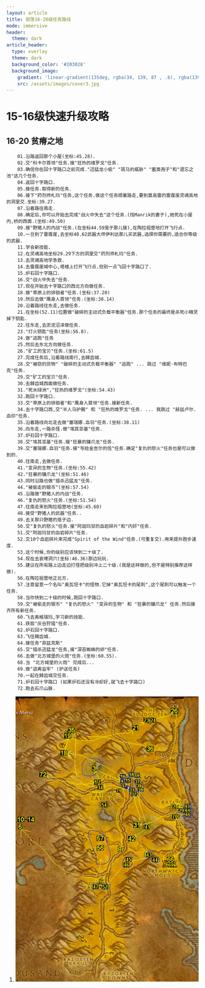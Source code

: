 ```yaml
---
layout: article
title: 部落16-20级任务路线
mode: immersive
header:
  theme: dark
article_header:
  type: overlay
  theme: dark
  background_color: '#203028'
  background_image:
    gradient: 'linear-gradient(135deg, rgba(34, 139, 87 , .6), rgba(139, 34, 139, .6))'
    src: /assets/images/cover3.jpg
---
```


# 15-16级快速升级攻略
<!--more-->

## 16-20 贫瘠之地

        01.沿路返回那个小屋(坐标:45.28).
        02.交"科卡尔首领"任务.接"狂热的维罗戈"任务.
        03.确信你在回十字路口之前完成."迅猛龙小偷" "斑马的威胁" "菌类孢子"和"遗忘之池"这几个任务.
        04.返回十字路口.
        05.接任务.取得新的任务.
        06.接下"药剂师札玛"任务,这个任务.做这个任务顺着路走,要到莫高雷的雷霆崖灵魂高地的洞里交.坐标:39.27.
        07.沿着路往南走.
        08.确定后,你可以开始去完成"战火中失去"这个任务.(找Manrik的妻子),她死在小屋内,桥的西面.(坐标:49.50)
        09.接"野猪人的内战"任务.(在坐标44.59笼子那儿接),在陶拉祖营地打开飞行点.
        10.一旦到了雷霆崖,去坐标40.62武器大师伊利达那儿买武器,选择你需要的,适合你等级的武器.
        11.学会新技能.
        12.在灵魂高地坐标29.29下方的洞里交"药剂师札玛"任务.
        13.去灵魂高地学急救.
        14.去雷霆崖城中心,塔楼上打开飞行点.但别一点飞回十字路口了.
        15.炉石回十字路口.
        16.交"战火中失去"任务.
        17.现在开始去十字路口的西北方向做任务.
        18.做"草原上的徘徊者"任务.(坐标:37.20)
        19.然后去做"鹰身人首领"任务.(坐标:38.14)
        20.沿着路线往东走,去做任务.
        21.在坐标(52.11)位置做"破碎的主动式负载平衡器"任务.那个任务的最终是杀死小精灵掉下钥匙. 
        22.往东走,去淤泥沼泽做任务.
        23."打火钥匙"任务(坐标:56.8).
        24.做"逃跑"任务
        25.然后去东北方向做任务.
        26."矿工的宝贝"任务.(坐标:61.5)
        27.完成任务后,沿着路线南行,去棘齿城.
        28.交"被窃的货物" "破碎的主动式负载平衡器" "逃跑" ... 跳过 "维妮·布特巴克"任务.
        29.交"矿工的宝贝"任务.
        30.去棘齿城西面做任务.
        31."死水绿洲","狂热的维罗戈"(坐标:54.43)
        32.跑回十字路口.
        33.交"草原上的徘徊者"和"鹰身人首领"任务.接新任务.
        34.去十字路口西,交"半人马护腕" 和 "狂热的维罗戈"任务. ... 我跳过 "赫兹卢尔.血印"任务.
        35.沿着路线向北走去做"塞瑞娜.血羽"任务.(坐标:38.11)
        36.向东走,一路杀怪.做"埃其亚基"任务. 
        37.炉石回十字路口.
        38.交"埃其亚基"任务.接"狂暴的镰爪龙"任务.
        39.交"塞瑞娜.血羽"任务.接"写给金吉尔的信"任务.确定"复仇的怒火"任务也是可以做到的.
        40.往南走,去做任务.
        41."变异的生物"任务.(坐标:55.42)
        42."狂暴的镰爪龙"(坐标:51.46)
        43.同时沿路也做"猎杀迅猛龙"任务.
        44."被偷走的银币"(坐标:57.54)
        45.沿路做"野猪人的内战"任务.
        46."复仇的怒火"任务.(坐标:51.54)
        47.往南走来到陶拉祖营地(坐标:45.60)
        48.接受"野猪人的武器"任务..
        49.去关那只野猪的笼子边.
        50.交"复仇的怒火"任务.接"阿迦玛甘的血岩碎片"和"内奸"任务.
        51.交"阿迦玛甘的血岩碎片"任务.
        52.交10个血岩碎片来完成"Spirit of the Wind"任务.(可重复交).用来提升跑步速度.
        53.这个时候,你的级别应该快到二十级了.
        54.现在去哀嚎洞穴(坐标:46.36)那边玩玩.
        55.建议在所有路上边走边打怪把级别冲上二十级.(我是这样做的,但不是特别推荐这样做).
        56.在陶拉祖营地正北方.
        57.注意留意一个名叫"奥瓦坦卡"的怪物.它掉"奥瓦坦卡的尾刺",这个尾刺可以触发一个任务.
        58.当你快到二十级的时候,跑回十字路口.
        59.交"被偷走的银币" "复仇的怒火" "变异的生物" 和 "狂暴的镰爪龙" 任务.然后接齐所有新任务.
        60.飞去奥格瑞玛,学习新的技能.
        61.获取"灰谷狩猎"任务.
        62.炉石回十字路口.
        63.飞往棘齿城.
        64.接任务"菲兹克斯"
        65.交"猎杀迅猛龙"任务,接"深苔蜘蛛的卵"任务.
        66.去做"北方城堡的火炮"任务.(坐标:60.55). 
        68.当 "北方城堡的火炮" 完成后...
        69.做"逃离监牢" (护送任务)
        70.一起在棘齿城交任务.
        71.炉石回十字路口 (如果炉石还没有冷却好,就飞去十字路口)
        72.跑去石爪山脉. 
		 
 1. ![Image](/assets/images/doc/贫瘠之地.png)
		 
		
